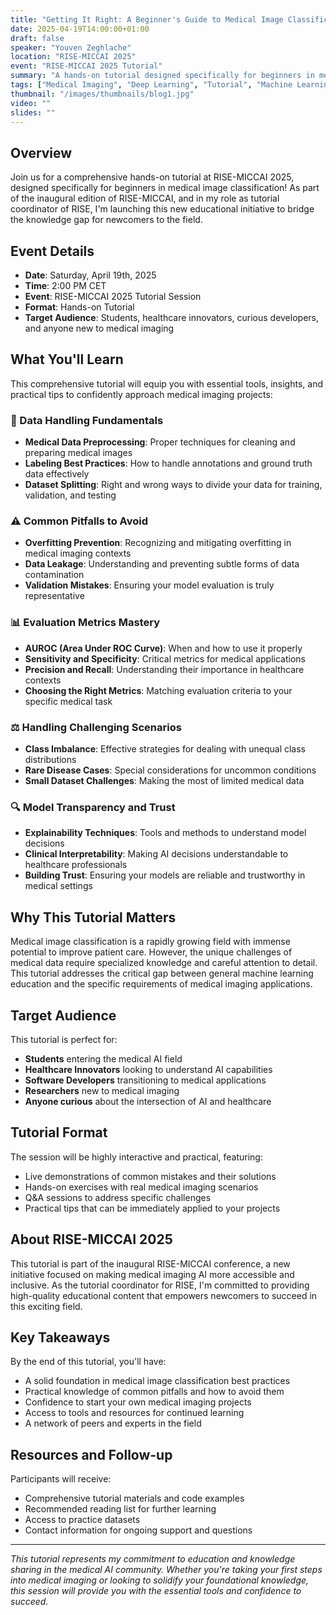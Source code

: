 ```yaml
---
title: "Getting It Right: A Beginner's Guide to Medical Image Classification Do's and Don'ts"
date: 2025-04-19T14:00:00+01:00
draft: false
speaker: "Youven Zeghlache"
location: "RISE-MICCAI 2025"
event: "RISE-MICCAI 2025 Tutorial"
summary: "A hands-on tutorial designed specifically for beginners in medical image classification, covering essential do's and don'ts for successful projects."
tags: ["Medical Imaging", "Deep Learning", "Tutorial", "Machine Learning", "Classification", "MICCAI", "Beginner-Friendly"]
thumbnail: "/images/thumbnails/blog1.jpg"
video: ""
slides: ""
---
```


## Overview

Join us for a comprehensive hands-on tutorial at RISE-MICCAI 2025, designed specifically for beginners in medical image classification! As part of the inaugural edition of RISE-MICCAI, and in my role as tutorial coordinator of RISE, I'm launching this new educational initiative to bridge the knowledge gap for newcomers to the field.

## Event Details

- **Date**: Saturday, April 19th, 2025
- **Time**: 2:00 PM CET
- **Event**: RISE-MICCAI 2025 Tutorial Session
- **Format**: Hands-on Tutorial
- **Target Audience**: Students, healthcare innovators, curious developers, and anyone new to medical imaging

## What You'll Learn

This comprehensive tutorial will equip you with essential tools, insights, and practical tips to confidently approach medical imaging projects:

### 🔧 Data Handling Fundamentals
- **Medical Data Preprocessing**: Proper techniques for cleaning and preparing medical images
- **Labeling Best Practices**: How to handle annotations and ground truth data effectively
- **Dataset Splitting**: Right and wrong ways to divide your data for training, validation, and testing

### ⚠️ Common Pitfalls to Avoid
- **Overfitting Prevention**: Recognizing and mitigating overfitting in medical imaging contexts
- **Data Leakage**: Understanding and preventing subtle forms of data contamination
- **Validation Mistakes**: Ensuring your model evaluation is truly representative

### 📊 Evaluation Metrics Mastery
- **AUROC (Area Under ROC Curve)**: When and how to use it properly
- **Sensitivity and Specificity**: Critical metrics for medical applications
- **Precision and Recall**: Understanding their importance in healthcare contexts
- **Choosing the Right Metrics**: Matching evaluation criteria to your specific medical task

### ⚖️ Handling Challenging Scenarios
- **Class Imbalance**: Effective strategies for dealing with unequal class distributions
- **Rare Disease Cases**: Special considerations for uncommon conditions
- **Small Dataset Challenges**: Making the most of limited medical data

### 🔍 Model Transparency and Trust
- **Explainability Techniques**: Tools and methods to understand model decisions
- **Clinical Interpretability**: Making AI decisions understandable to healthcare professionals
- **Building Trust**: Ensuring your models are reliable and trustworthy in medical settings

## Why This Tutorial Matters

Medical image classification is a rapidly growing field with immense potential to improve patient care. However, the unique challenges of medical data require specialized knowledge and careful attention to detail. This tutorial addresses the critical gap between general machine learning education and the specific requirements of medical imaging applications.

## Target Audience

This tutorial is perfect for:
- **Students** entering the medical AI field
- **Healthcare Innovators** looking to understand AI capabilities
- **Software Developers** transitioning to medical applications
- **Researchers** new to medical imaging
- **Anyone curious** about the intersection of AI and healthcare

## Tutorial Format

The session will be highly interactive and practical, featuring:
- Live demonstrations of common mistakes and their solutions
- Hands-on exercises with real medical imaging scenarios
- Q&A sessions to address specific challenges
- Practical tips that can be immediately applied to your projects

## About RISE-MICCAI 2025

This tutorial is part of the inaugural RISE-MICCAI conference, a new initiative focused on making medical imaging AI more accessible and inclusive. As the tutorial coordinator for RISE, I'm committed to providing high-quality educational content that empowers newcomers to succeed in this exciting field.

## Key Takeaways

By the end of this tutorial, you'll have:
- A solid foundation in medical image classification best practices
- Practical knowledge of common pitfalls and how to avoid them
- Confidence to start your own medical imaging projects
- Access to tools and resources for continued learning
- A network of peers and experts in the field

## Resources and Follow-up

Participants will receive:
- Comprehensive tutorial materials and code examples
- Recommended reading list for further learning
- Access to practice datasets
- Contact information for ongoing support and questions

---

*This tutorial represents my commitment to education and knowledge sharing in the medical AI community. Whether you're taking your first steps into medical imaging or looking to solidify your foundational knowledge, this session will provide you with the essential tools and confidence to succeed.*